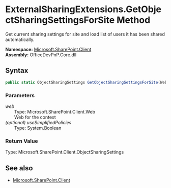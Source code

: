 # ExternalSharingExtensions.GetObjectSharingSettingsForSite Method  
Get current sharing settings for site and load list of users it has been shared automatically.  

**Namespace:** [Microsoft.SharePoint.Client](Microsoft.SharePoint.Client.md)  
**Assembly:** OfficeDevPnP.Core.dll  
## Syntax
```C#
public static ObjectSharingSettings GetObjectSharingSettingsForSite(Web web, Boolean useSimplifiedPolicies)
```
### Parameters
*web*  
&emsp;&emsp;Type: Microsoft.SharePoint.Client.Web  
&emsp;&emsp;Web for the context  
*(optional) useSimplifiedPolicies*  
&emsp;&emsp;Type: System.Boolean  
### Return Value
Type: Microsoft.SharePoint.Client.ObjectSharingSettings  


## See also
- [Microsoft.SharePoint.Client](Microsoft.SharePoint.Client.md)

